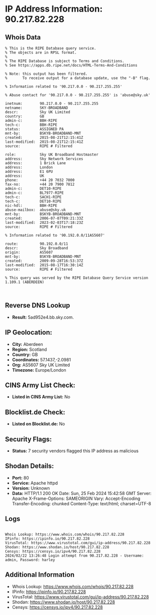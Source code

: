 # IP Address Information: 90.217.82.228

## Whois Data
```
% This is the RIPE Database query service.
% The objects are in RPSL format.
%
% The RIPE Database is subject to Terms and Conditions.
% See https://apps.db.ripe.net/docs/HTML-Terms-And-Conditions

% Note: this output has been filtered.
%       To receive output for a database update, use the "-B" flag.

% Information related to '90.217.0.0 - 90.217.255.255'

% Abuse contact for '90.217.0.0 - 90.217.255.255' is 'abuse@sky.uk'

inetnum:        90.217.0.0 - 90.217.255.255
netname:        SKY-BROADBAND
descr:          Sky UK Limited
country:        GB
admin-c:        BBH-RIPE
tech-c:         BBH-RIPE
status:         ASSIGNED PA
mnt-by:         BSKYB-BROADBAND-MNT
created:        2015-08-21T12:15:41Z
last-modified:  2015-08-21T12:15:41Z
source:         RIPE # Filtered

role:           Sky UK Broadband Hostmaster
address:        Sky Network Services
address:        1 Brick Lane
address:        London
address:        E1 6PU
address:        UK
phone:          +44 20 7032 7000
fax-no:         +44 20 7900 7812
admin-c:        DET10-RIPE
admin-c:        BL7977-RIPE
tech-c:         SACH1-RIPE
tech-c:         DET10-RIPE
nic-hdl:        BBH-RIPE
abuse-mailbox:  abuse@sky.uk
mnt-by:         BSKYB-BROADBAND-MNT
created:        2006-07-07T09:21:33Z
last-modified:  2023-02-03T17:18:23Z
source:         RIPE # Filtered

% Information related to '90.192.0.0/11AS5607'

route:          90.192.0.0/11
descr:          Sky Broadband
origin:         AS5607
mnt-by:         BSKYB-BROADBAND-MNT
created:        2009-09-28T16:53:37Z
last-modified:  2015-08-17T16:30:14Z
source:         RIPE # Filtered

% This query was served by the RIPE Database Query Service version 1.109.1 (ABERDEEN)



```
## Reverse DNS Lookup
- **Result:** 5ad952e4.bb.sky.com.

## IP Geolocation:
- **City:** Aberdeen
- **Region:** Scotland
- **Country:** GB
- **Coordinates:** 57.1437,-2.0981
- **Org:** AS5607 Sky UK Limited
- **Timezone:** Europe/London

## CINS Army List Check:
- **Listed in CINS Army List:** 
No

## Blocklist.de Check:
- **Listed on Blocklist.de:** 
No

## Security Flags:
- **Status:** 7 security vendors flagged this IP address as malicious

## Shodan Details:
- **Port:** 80
- **Service:** Apache httpd
- **Version:** Unknown
- **Data:** HTTP/1.1 200 OK
Date: Sun, 25 Feb 2024 15:42:58 GMT
Server: Apache
X-Frame-Options: SAMEORIGIN
Vary: Accept-Encoding
Transfer-Encoding: chunked
Content-Type: text/html; charset=UTF-8



## Logs
```

Whois Lookup: https://www.whois.com/whois/90.217.82.228
IPinfo: https://ipinfo.io/90.217.82.228
VirusTotal: https://www.virustotal.com/gui/ip-address/90.217.82.228
Shodan: https://www.shodan.io/host/90.217.82.228
Censys: https://censys.io/ipv4/90.217.82.228
2024/02/22 13:26:48 Login attempt from 90.217.82.228 - Username: admin, Password: harley

```
## Additional Information
- Whois Lookup: https://www.whois.com/whois/90.217.82.228
- IPinfo: https://ipinfo.io/90.217.82.228
- VirusTotal: https://www.virustotal.com/gui/ip-address/90.217.82.228
- Shodan: https://www.shodan.io/host/90.217.82.228
- Censys: https://censys.io/ipv4/90.217.82.228

